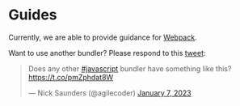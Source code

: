 # Guides

Currently, we are able to provide guidance for [Webpack](./webpack.md).

Want to use another bundler? Please respond to this [tweet](https://twitter.com/agilecoder/status/1611850705614278657):

> Does any other [#javascript](https://twitter.com/hashtag/javascript?src=hash&amp;ref_src=twsrc%5Etfw) bundler have something like this? https://t.co/pmZphdat8W
>
> &mdash; Nick Saunders (@agilecoder) [January 7, 2023](https://twitter.com/agilecoder/status/1611850705614278657?ref_src=twsrc%5Etfw)

